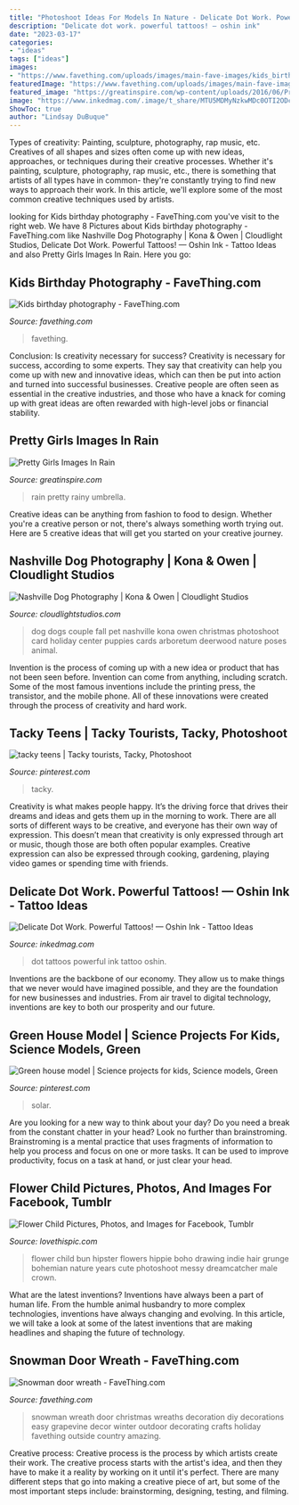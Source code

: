 ```yaml
---
title: "Photoshoot Ideas For Models In Nature - Delicate Dot Work. Powerful Tattoos! — Oshin Ink"
description: "Delicate dot work. powerful tattoos! — oshin ink"
date: "2023-03-17"
categories:
- "ideas"
tags: ["ideas"]
images:
- "https://www.favething.com/uploads/images/main-fave-images/kids_birthday_photography-1.jpg"
featuredImage: "https://www.favething.com/uploads/images/main-fave-images/kids_birthday_photography-1.jpg"
featured_image: "https://greatinspire.com/wp-content/uploads/2016/06/Pretty-Girls-Images-In-Rain-17.jpg"
image: "https://www.inkedmag.com/.image/t_share/MTU5MDMyNzkwMDc0OTI2ODcy/oshin-social.png"
ShowToc: true
author: "Lindsay DuBuque"
---
```



Types of creativity: Painting, sculpture, photography, rap music, etc.
Creatives of all shapes and sizes often come up with new ideas, approaches, or techniques during their creative processes. Whether it's painting, sculpture, photography, rap music, etc., there is something that artists of all types have in common- they're constantly trying to find new ways to approach their work. In this article, we'll explore some of the most common creative techniques used by artists.

	

		
looking for Kids birthday photography - FaveThing.com you've visit to the right web. We have 8 Pictures about Kids birthday photography - FaveThing.com like Nashville Dog Photography | Kona &amp; Owen | Cloudlight Studios, Delicate Dot Work. Powerful Tattoos! — Oshin Ink - Tattoo Ideas and also Pretty Girls Images In Rain. Here you go:
		
    
## Kids Birthday Photography - FaveThing.com

<img loading=lazy src="https://www.favething.com/uploads/images/main-fave-images/kids_birthday_photography-1.jpg" onerror="this.onerror=null;this.src='https://tse3.mm.bing.net/th?id=OIP.h57M7PqHHJiUB_Nrrytv3gHaLH&amp;pid=15.1';" alt="Kids birthday photography - FaveThing.com">

_Source: favething.com_

>favething. 

	

Conclusion: Is creativity necessary for success?
Creativity is necessary for success, according to some experts. They say that creativity can help you come up with new and innovative ideas, which can then be put into action and turned into successful businesses. Creative people are often seen as essential in the creative industries, and those who have a knack for coming up with great ideas are often rewarded with high-level jobs or financial stability.

    
## Pretty Girls Images In Rain

<img loading=lazy src="https://greatinspire.com/wp-content/uploads/2016/06/Pretty-Girls-Images-In-Rain-17.jpg" onerror="this.onerror=null;this.src='https://tse2.mm.bing.net/th?id=OIP.R5YQzvquDxij4ZjQh6OEtwHaLO&amp;pid=15.1';" alt="Pretty Girls Images In Rain">

_Source: greatinspire.com_

>rain pretty rainy umbrella. 

	

Creative ideas can be anything from fashion to food to design. Whether you're a creative person or not, there's always something worth trying out. Here are 5 creative ideas that will get you started on your creative journey.

    
## Nashville Dog Photography | Kona &amp; Owen | Cloudlight Studios

<img loading=lazy src="http://www.cloudlightstudios.com/wp-content/uploads/2012/12/Family-with-Dogs-Photos.jpg" onerror="this.onerror=null;this.src='https://tse1.mm.bing.net/th?id=OIP.aaSPsk2X5_orsvUaZVo-SAHaE7&amp;pid=15.1';" alt="Nashville Dog Photography | Kona &amp; Owen | Cloudlight Studios">

_Source: cloudlightstudios.com_

>dog dogs couple fall pet nashville kona owen christmas photoshoot card holiday center puppies cards arboretum deerwood nature poses animal. 

	

Invention is the process of coming up with a new idea or product that has not been seen before. Invention can come from anything, including scratch. Some of the most famous inventions include the printing press, the transistor, and the mobile phone. All of these innovations were created through the process of creativity and hard work.

    
## Tacky Teens | Tacky Tourists, Tacky, Photoshoot

<img loading=lazy src="https://i.pinimg.com/736x/be/88/a9/be88a9f58b9ebb3c4bfb24d6a7cd7e82.jpg" onerror="this.onerror=null;this.src='https://tse1.mm.bing.net/th?id=OIP.I4WfdmUuVvnYc2ATAGpnFQHaJz&amp;pid=15.1';" alt="tacky teens | Tacky tourists, Tacky, Photoshoot">

_Source: pinterest.com_

>tacky. 

	

Creativity is what makes people happy. It’s the driving force that drives their dreams and ideas and gets them up in the morning to work. There are all sorts of different ways to be creative, and everyone has their own way of expression. This doesn’t mean that creativity is only expressed through art or music, though those are both often popular examples. Creative expression can also be expressed through cooking, gardening, playing video games or spending time with friends.

    
## Delicate Dot Work. Powerful Tattoos! — Oshin Ink - Tattoo Ideas

<img loading=lazy src="https://www.inkedmag.com/.image/t_share/MTU5MDMyNzkwMDc0OTI2ODcy/oshin-social.png" onerror="this.onerror=null;this.src='https://tse1.mm.bing.net/th?id=OIP.qhQVtp-v59fYXDwiiQkLXQHaD4&amp;pid=15.1';" alt="Delicate Dot Work. Powerful Tattoos! — Oshin Ink - Tattoo Ideas">

_Source: inkedmag.com_

>dot tattoos powerful ink tattoo oshin. 

	

Inventions are the backbone of our economy. They allow us to make things that we never would have imagined possible, and they are the foundation for new businesses and industries. From air travel to digital technology, inventions are key to both our prosperity and our future.

    
## Green House Model | Science Projects For Kids, Science Models, Green

<img loading=lazy src="https://i.pinimg.com/736x/09/cb/ca/09cbcaf24c7c750f6cc778c1783bae63.jpg" onerror="this.onerror=null;this.src='https://tse3.mm.bing.net/th?id=OIP.HvLk2oK8VO0Jx90sTPzTqAHaFj&amp;pid=15.1';" alt="Green house model | Science projects for kids, Science models, Green">

_Source: pinterest.com_

>solar. 

	

Are you looking for a new way to think about your day? Do you need a break from the constant chatter in your head? Look no further than brainstroming. Brainstroming is a mental practice that uses fragments of information to help you process and focus on one or more tasks. It can be used to improve productivity, focus on a task at hand, or just clear your head.

    
## Flower Child Pictures, Photos, And Images For Facebook, Tumblr

<img loading=lazy src="http://lovethispic.com/uploaded_images/55585-Flower-Child.jpg" onerror="this.onerror=null;this.src='https://tse2.mm.bing.net/th?id=OIP.VRCzUfUvqmV1YTahQLNpfgAAAA&amp;pid=15.1';" alt="Flower Child Pictures, Photos, and Images for Facebook, Tumblr">

_Source: lovethispic.com_

>flower child bun hipster flowers hippie boho drawing indie hair grunge bohemian nature years cute photoshoot messy dreamcatcher male crown. 

	

What are the latest inventions?
Inventions have always been a part of human life. From the humble animal husbandry to more complex technologies, inventions have always changing and evolving. In this article, we will take a look at some of the latest inventions that are making headlines and shaping the future of technology.

    
## Snowman Door Wreath - FaveThing.com

<img loading=lazy src="http://www.favething.com/uploads/images/main-fave-images/snowman_door_wreath-1.jpg" onerror="this.onerror=null;this.src='https://tse4.mm.bing.net/th?id=OIP.lcsAQtQEeogB5UOSpBMYWQHaQI&amp;pid=15.1';" alt="Snowman door wreath - FaveThing.com">

_Source: favething.com_

>snowman wreath door christmas wreaths decoration diy decorations easy grapevine decor winter outdoor decorating crafts holiday favething outside country amazing. 

	

Creative process:
Creative process is the process by which artists create their work. The creative process starts with the artist's idea, and then they have to make it a reality by working on it until it's perfect. There are many different steps that go into making a creative piece of art, but some of the most important steps include: brainstorming, designing, testing, and filming.


